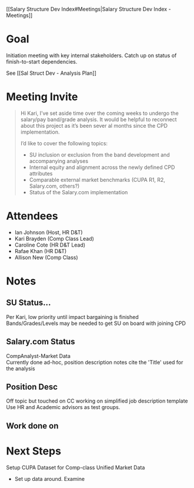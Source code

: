 [[Salary Structure Dev Index#Meetings|Salary Structure Dev Index - Meetings]]
# Goal
Initiation meeting with key internal stakeholders. Catch up on status of finish-to-start dependencies.  

See  [[Sal Struct Dev - Analysis Plan]]
# Meeting Invite

>Hi Kari,
>I’ve set aside time over the coming weeks to undergo the salary/pay band/grade analysis. It would be helpful to reconnect about this project as it’s been sever al months since the CPD implementation.
>
>I’d like to cover the following topics:
> - SU inclusion or exclusion from the band development and accompanying analyses
> - Internal equity and alignment across the newly defined CPD attributes
> - Comparable external market benchmarks (CUPA R1, R2, Salary.com, others?)
> - Status of the Salary.com implementation

# Attendees
- Ian Johnson (Host, HR D&T)
- Kari Brayden (Comp Class Lead) 
- Caroline Cote (HR D&T Lead)
-  Rafae Khan (HR D&T)
-  Allison New (Comp Class)

# Notes
## SU Status... 
Per Kari, low priority until impact bargaining is finished
Bands/Grades/Levels may be needed to get SU on board with joining CPD

## Salary.com Status
CompAnalyst-Market Data    
Currently done ad-hoc, position description notes cite the 'Title' used for the analysis

## Position Desc
Off topic but touched on
CC working on simplified job description template
Use HR and Academic advisors as test groups. 

## Work done on 

# Next Steps 

Setup CUPA Dataset for Comp-class
Unified Market Data   
- Set up data around.
Examine 

